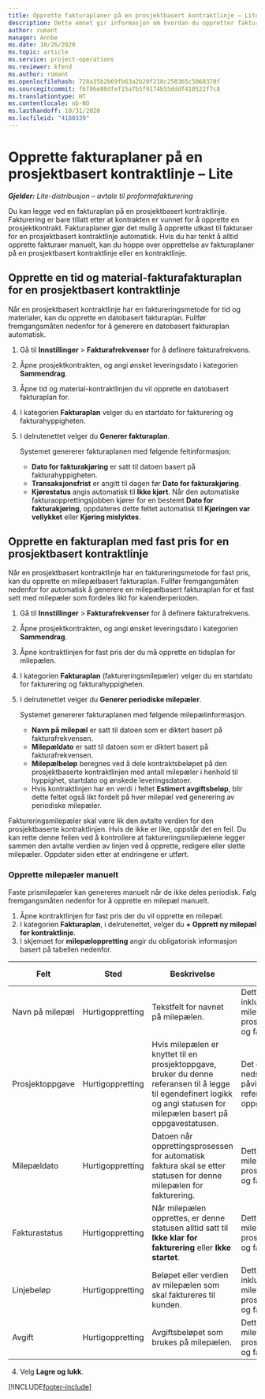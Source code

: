 ```yaml
---
title: Opprette fakturaplaner på en prosjektbasert kontraktlinje – Lite
description: Dette emnet gir informasjon om hvordan du oppretter fakturatidsplaner og milepæler.
author: rumant
manager: Annbe
ms.date: 10/26/2020
ms.topic: article
ms.service: project-operations
ms.reviewer: kfend
ms.author: rumant
ms.openlocfilehash: 728a35b2b69fb63a2b20f218c250365c5068370f
ms.sourcegitcommit: f6f86e80dfef15a7b5f9174b55dddf410522f7c8
ms.translationtype: HT
ms.contentlocale: nb-NO
ms.lasthandoff: 10/31/2020
ms.locfileid: "4180339"
---
```

# <a name="create-invoice-schedules-on-a-project-based-contract-line---lite"></a>Opprette fakturaplaner på en prosjektbasert kontraktlinje – Lite

_**Gjelder:** Lite-distribusjon – avtale til proformafakturering_

Du kan legge ved en fakturaplan på en prosjektbasert kontraktlinje. Fakturering er bare tillatt etter at kontrakten er vunnet for å opprette en prosjektkontrakt. Fakturaplaner gjør det mulig å opprette utkast til fakturaer for en prosjektbasert kontraktlinje automatisk. Hvis du har tenkt å alltid opprette fakturaer manuelt, kan du hoppe over opprettelse av fakturaplaner på en prosjektbasert kontraktlinje eller en kontraktlinje.

## <a name="create-a-time-and-material-invoice-schedule-for-a-project-based-contract-line"></a>Opprette en tid og material-fakturafakturaplan for en prosjektbasert kontraktlinje

Når en prosjektbasert kontraktlinje har en faktureringsmetode for tid og materialer, kan du opprette en datobasert fakturaplan. Fullfør fremgangsmåten nedenfor for å generere en datobasert fakturaplan automatisk.

1. Gå til **Innstillinger** > **Fakturafrekvenser** for å definere fakturafrekvens.
2. Åpne prosjektkontrakten, og angi ønsket leveringsdato i kategorien **Sammendrag**.
3. Åpne tid og material-kontraktlinjen du vil opprette en datobasert fakturaplan for. 
4. I kategorien **Fakturaplan** velger du en startdato for fakturering og fakturahyppigheten. 
5. I delrutenettet velger du **Generer fakturaplan**.

    Systemet genererer fakturaplanen med følgende feltinformasjon:

    - **Dato for fakturakjøring** er satt til datoen basert på fakturahyppigheten.
    - **Transaksjonsfrist** er angitt til dagen før **Dato for fakturakjøring**.
    - **Kjørestatus** angis automatisk til **Ikke kjørt**. Når den automatiske fakturaopprettingsjobben kjører for en bestemt **Dato for fakturakjøring**, oppdateres dette feltet automatisk til **Kjøringen var vellykket** eller **Kjøring mislyktes**.

## <a name="create-a-fixed-price-invoice-schedule-for-a-project-based-contract-line"></a>Opprette en fakturaplan med fast pris for en prosjektbasert kontraktlinje

Når en prosjektbasert kontraktlinje har en faktureringsmetode for fast pris, kan du opprette en milepælbasert fakturaplan. Fullfør fremgangsmåten nedenfor for automatisk å generere en milepælbasert fakturaplan for et fast sett med milepæler som fordeles likt for kalenderperioden.

1. Gå til **Innstillinger** > **Fakturafrekvenser** for å definere fakturafrekvens.
2. Åpne prosjektkontrakten, og angi ønsket leveringsdato i kategorien **Sammendrag**.
3. Åpne kontraktlinjen for fast pris der du må opprette en tidsplan for milepælen. 
4. I kategorien **Fakturaplan** (faktureringsmilepæler) velger du en startdato for fakturering og fakturahyppigheten. 
5. I delrutenettet velger du **Generer periodiske milepæler**.

    Systemet genererer fakturaplanen med følgende milepælinformasjon.

    - **Navn på milepæl** er satt til datoen som er diktert basert på fakturafrekvensen.
    - **Milepældato** er satt til datoen som er diktert basert på fakturafrekvensen.
    - **Milepælbeløp** beregnes ved å dele kontraktsbeløpet på den prosjektbaserte kontraktlinjen med antall milepæler i henhold til hyppighet, startdato og ønskede leveringsdatoer.
    - Hvis kontraktlinjen har en verdi i feltet **Estimert avgiftsbeløp**, blir dette feltet også likt fordelt på hver milepæl ved generering av periodiske milepæler.

Faktureringsmilepæler skal være lik den avtalte verdien for den prosjektbaserte kontraktlinjen. Hvis de ikke er like, oppstår det en feil. Du kan rette denne feilen ved å kontrollere at faktureringsmilepælene legger sammen den avtalte verdien av linjen ved å opprette, redigere eller slette milepæler. Oppdater siden etter at endringene er utført.

### <a name="manually-create-milestones"></a>Opprette milepæler manuelt

Faste prismilepæler kan genereres manuelt når de ikke deles periodisk. Følg fremgangsmåten nedenfor for å opprette en milepæl manuelt.

1. Åpne kontraktlinjen for fast pris der du vil opprette en milepæl. 
2. I kategorien **Fakturaplan**, i delrutenettet, velger du **+ Opprett ny milepæl for kontraktlinje**.
3. I skjemaet for **milepæloppretting** angir du obligatorisk informasjon basert på tabellen nedenfor. 

| Felt | Sted | Beskrivelse | Nedstrøms påvirkning |
| --- | --- | --- | --- |
| Navn på milepæl | Hurtigoppretting | Tekstfelt for navnet på milepælen. | Dette feltet er inkludert på milepælen for prosjektkontraktlinjen og fakturaen. |
| Prosjektoppgave | Hurtigoppretting | Hvis milepælen er knyttet til en prosjektoppgave, bruker du denne referansen til å legge til egendefinert logikk og angi statusen for milepælen basert på oppgavestatusen. | Det er ingen nedstrøms påvirkning på denne referansen til en oppgave. |
| Milepældato | Hurtigoppretting | Datoen når opprettingsprosessen for automatisk faktura skal se etter statusen for denne milepælen for fakturering. | Dette er inkludert på milepælen for prosjektkontraktlinjen og fakturaen. |
| Fakturastatus | Hurtigoppretting | Når milepælen opprettes, er denne statusen alltid satt til **Ikke klar for fakturering** eller **Ikke startet**. | Dette er inkludert på milepælen for prosjektkontraktlinjen og fakturaen. |
| Linjebeløp | Hurtigoppretting | Beløpet eller verdien av milepælen som skal faktureres til kunden. | Dette feltet er inkludert på milepælen for prosjektkontraktlinjen og fakturaen. |
| Avgift | Hurtigoppretting | Avgiftsbeløpet som brukes på milepælen. | Dette er inkludert på milepælen for prosjektkontraktlinjen og fakturaen. |

4. Velg **Lagre og lukk**.


[!INCLUDE[footer-include](../../includes/footer-banner.md)]